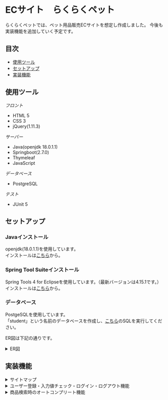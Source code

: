 # ECサイト　らくらくペット
らくらくペットでは、ペット用品販売ECサイトを想定し作成しました。
今後も実装機能を追加していく予定です。

## 目次
- [使用ツール](https://github.com/rpentry202204w/ec-202204b##使用ツール)
- [セットアップ](https://github.com/rpentry202204w/ec-202204b##セットアップ)
- [実装機能](https://github.com/rpentry202204w/ec-202204b##実装機能)

## 使用ツール
*フロント*
- HTML 5
- CSS 3
- jQuery(1.11.3)

*サーバー*
- Java(openjdk 18.0.1.1)
- Springboot(2.7.0)
- Thymeleaf
- JavaScript

*データベース*
- PostgreSQL

*テスト*
- JUnit 5

## セットアップ
### Javaインストール
openjdk(18.0.1.1)を使用しています。  
インストールは[こちら](https://jdk.java.net/18/)から。

### Spring Tool Suiteインストール
Spring Tools 4 for Eclipseを使用しています。（最新バージョンは4.15.1です。）  
インストールは[こちら](https://spring.io/tools)から。

### データベース
PostgeSQLを使用しています。  
「student」という名前のデータベースを作成し、[こちら](https://docs.google.com/document/d/1qPmDEEQ5emsmlowiZsx1e-v_p-lIZqphPEnjqm9M5EI/edit)のSQLを実行してください。  

ER図は下記の通りです。  
<details>
  <summary>ER図</summary>
  ![ER図](./coupon.drawio.png)
</details>

## 実装機能
<details>
  <summary>サイトマップ</summary>
  
  ![サイトマップ](./img/sitemap.png)
</details>
<details>
  <summary>ユーザー登録・入力値チェック・ログイン・ログアウト機能</summary>
  準備中
</details>
<details>
  <summary>商品検索時のオートコンプリート機能</summary>
  準備中
  商品一覧ページ上部に商品検索フォームを設置しています。  
  フォームに文字を入力すると、それが含まれる商品名が候補として表示されます。  
  ![オートコンプリート](./img/autoComplete.jpg)
  
</details>
